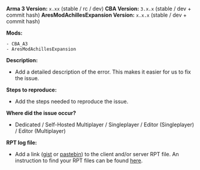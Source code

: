 **Arma 3 Version:** `x.xx` (stable / rc / dev)
**CBA Version:** `3.x.x` (stable / dev + commit hash)
**AresModAchillesExpansion Version:** `x.x.x` (stable / dev + commit hash)

**Mods:**
```
- CBA_A3
- AresModAchillesExpansion
```

**Description:**
- Add a detailed description of the error. This makes it easier for us to fix the issue.

**Steps to reproduce:**
- Add the steps needed to reproduce the issue.

**Where did the issue occur?**
- Dedicated / Self-Hosted Multiplayer / Singleplayer / Editor (Singleplayer) / Editor (Multiplayer)

**RPT log file:**
- Add a link ([gist](https://gist.github.com) or [pastebin](http://pastebin.com)) to the client and/or server RPT file. An instruction to find your RPT files can be found [here](https://community.bistudio.com/wiki/Crash_Files#Arma_3).
